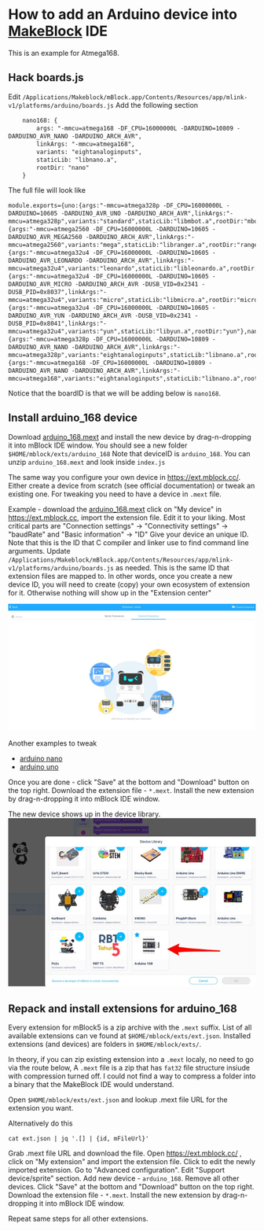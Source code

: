 # How to add an Arduino device into [MakeBlock](https://www.makeblock.com/) IDE

This is an example for Atmega168.

## Hack boards.js

Edit `/Applications/Makeblock/mBlock.app/Contents/Resources/app/mlink-v1/platforms/arduino/boards.js`
Add the following section
```
    nano168: {
        args: "-mmcu=atmega168 -DF_CPU=16000000L -DARDUINO=10809 -DARDUINO_AVR_NANO -DARDUINO_ARCH_AVR",
        linkArgs: "-mmcu=atmega168",
        variants: "eightanaloginputs",
        staticLib: "libnano.a",
        rootDir: "nano"
    }
```

The full file will look like

```
module.exports={uno:{args:"-mmcu=atmega328p -DF_CPU=16000000L -DARDUINO=10605 -DARDUINO_AVR_UNO -DARDUINO_ARCH_AVR",linkArgs:"-mmcu=atmega328p",variants:"standard",staticLib:"libmbot.a",rootDir:"mbot"},mega:{args:"-mmcu=atmega2560 -DF_CPU=16000000L -DARDUINO=10605 -DARDUINO_AVR_MEGA2560 -DARDUINO_ARCH_AVR",linkArgs:"-mmcu=atmega2560",variants:"mega",staticLib:"libranger.a",rootDir:"ranger"},leonardo:{args:"-mmcu=atmega32u4 -DF_CPU=16000000L -DARDUINO=10605 -DARDUINO_AVR_LEONARDO -DARDUINO_ARCH_AVR",linkArgs:"-mmcu=atmega32u4",variants:"leonardo",staticLib:"libleonardo.a",rootDir:"leonardo"},micro:{args:"-mmcu=atmega32u4 -DF_CPU=16000000L -DARDUINO=10605 -DARDUINO_AVR_MICRO -DARDUINO_ARCH_AVR -DUSB_VID=0x2341 -DUSB_PID=0x8037",linkArgs:"-mmcu=atmega32u4",variants:"micro",staticLib:"libmicro.a",rootDir:"micro"},yun:{args:"-mmcu=atmega32u4 -DF_CPU=16000000L -DARDUINO=10605 -DARDUINO_AVR_YUN -DARDUINO_ARCH_AVR -DUSB_VID=0x2341 -DUSB_PID=0x8041",linkArgs:"-mmcu=atmega32u4",variants:"yun",staticLib:"libyun.a",rootDir:"yun"},nano:{args:"-mmcu=atmega328p -DF_CPU=16000000L -DARDUINO=10809 -DARDUINO_AVR_NANO -DARDUINO_ARCH_AVR",linkArgs:"-mmcu=atmega328p",variants:"eightanaloginputs",staticLib:"libnano.a",rootDir:"nano"},nano168:{args:"-mmcu=atmega168 -DF_CPU=16000000L -DARDUINO=10809 -DARDUINO_AVR_NANO -DARDUINO_ARCH_AVR",linkArgs:"-mmcu=atmega168",variants:"eightanaloginputs",staticLib:"libnano.a",rootDir:"nano"}};
```
Notice that the boardID is that we will be adding below is `nano168`.

## Install arduino_168 device

Download [arduino_168.mext](./arduino_168.mext) and install the new device by drag-n-dropping it into mBlock IDE window. You should see a new folder `$HOME/mblock/exts/arduino_168`
Note that deviceID is `arduino_168`. You can unzip `arduino_168.mext` and look inside `index.js`

The same way you configure your own device in https://ext.mblock.cc/. Either create a device from scratch (see official documentation) or tweak an existing one. For tweaking you need to have a device in `.mext` file. 

Example - download the [arduino_168.mext](./arduino_168.mext) click on "My device" in https://ext.mblock.cc, import the extension file. Edit it to your liking. Most critical parts are "Connection settings" -> "Connectivity settings" -> "baudRate" and "Basic information" -> "ID"
Give your device an unique ID. Note that this is the ID that C compiler and linker use to find command line arguments. Update `/Applications/Makeblock/mBlock.app/Contents/Resources/app/mlink-v1/platforms/arduino/boards.js` as needed. 
This is the same ID that extension files are mapped to. In other words, once you create a new device ID, you will need to create (copy) your own ecosystem of extension for it. Otherwise nothing will show up in the "Extension center"

![screenshot](mBlock_extension-center.jpg)

Another examples to tweak

* [arduino nano](./arduino_nano_v0.1.3_abe46cba.mext) 
* [arduino uno](./arduino_uno_v0.4.9_0ea4da04.mext) 

Once you are done - click "Save" at the bottom and "Download" button on the top right. Download the extension file - `*.mext`. Install the new extension by drag-n-dropping it into mBlock IDE window. 

The new device shows up in the device library.
![screenshot](mBlock_v5_3_0.jpg)


## Repack and install extensions for arduino_168

Every extension for mBlock5 is a zip archive with the `.mext` suffix. List of all available extensions can ve found at `$HOME/mblock/exts/ext.json`. Installed extensions (and devices) are folders in `$HOME/mblock/exts/`. 

In theory, if you can zip existing extension into a `.mext` localy, no need to go via the route below, A `.mext` file is a zip that has `fat32` file structure insiude with compression turned off. I could not find a way to compress a folder into a binary that the MakeBlock IDE would understand.

Open `$HOME/mblock/exts/ext.json` and lookup .mext file URL for the extension you want. 

Alternatively do this

```
cat ext.json | jq '.[] | {id, mFileUrl}'
```

Grab .mext file URL and download the file. Open https://ext.mblock.cc/ , click on "My extension" and import the extension file. Click to edit the newly imported extension. Go to "Advanced configuration". Edit "Support device/sprite" section. Add new device - `arduino_168`. Remove all other devices. Click "Save" at the bottom and "Download" button on the top right. Download the extension file - `*.mext`. Install the new extension by drag-n-dropping it into mBlock IDE window. 

Repeat same steps for all other extensions.


 

